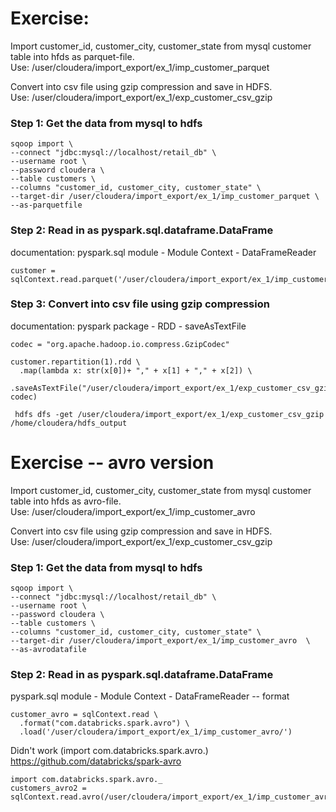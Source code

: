 # Exercise:
Import customer_id, customer_city, customer_state from mysql customer table into hfds as parquet-file.  
Use: /user/cloudera/import_export/ex_1/imp_customer_parquet

Convert into csv file using gzip compression and save in HDFS.  
Use: /user/cloudera/import_export/ex_1/exp_customer_csv_gzip

### Step 1: Get the data from mysql to hdfs  
```
sqoop import \
--connect "jdbc:mysql://localhost/retail_db" \
--username root \
--password cloudera \
--table customers \
--columns "customer_id, customer_city, customer_state" \
--target-dir /user/cloudera/import_export/ex_1/imp_customer_parquet \
--as-parquetfile
```

### Step 2: Read in as pyspark.sql.dataframe.DataFrame
documentation: pyspark.sql module - Module Context - DataFrameReader

```
customer = sqlContext.read.parquet('/user/cloudera/import_export/ex_1/imp_customer_parquet/')
```

### Step 3: Convert into csv file using gzip compression
documentation: pyspark package - RDD - saveAsTextFile


```
codec = "org.apache.hadoop.io.compress.GzipCodec"

customer.repartition(1).rdd \
  .map(lambda x: str(x[0])+ "," + x[1] + "," + x[2]) \
  .saveAsTextFile("/user/cloudera/import_export/ex_1/exp_customer_csv_gzip/", codec)

 hdfs dfs -get /user/cloudera/import_export/ex_1/exp_customer_csv_gzip /home/cloudera/hdfs_output

```

# Exercise  -- avro version

Import customer_id, customer_city, customer_state from mysql customer table into hfds as avro-file.  
Use: /user/cloudera/import_export/ex_1/imp_customer_avro

Convert into csv file using gzip compression and save in HDFS.  
Use: /user/cloudera/import_export/ex_1/exp_customer_csv_gzip

### Step 1: Get the data from mysql to hdfs  
```
sqoop import \
--connect "jdbc:mysql://localhost/retail_db" \
--username root \
--password cloudera \
--table customers \
--columns "customer_id, customer_city, customer_state" \
--target-dir /user/cloudera/import_export/ex_1/imp_customer_avro  \
--as-avrodatafile
```

### Step 2: Read in as pyspark.sql.dataframe.DataFrame
pyspark.sql module - Module Context - DataFrameReader -- format

```
customer_avro = sqlContext.read \
  .format("com.databricks.spark.avro") \
  .load('/user/cloudera/import_export/ex_1/imp_customer_avro/')
```

Didn't work (import com.databricks.spark.avro.)  
https://github.com/databricks/spark-avro
```
import com.databricks.spark.avro._
customers_avro2 = sqlContext.read.avro(/user/cloudera/import_export/ex_1/imp_customer_avro/)
```